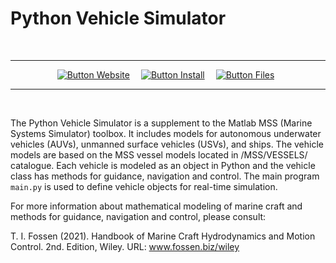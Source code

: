 
# Python Vehicle Simulator

<br>

<div align = center>

---

[![Button Website]][Website]   
[![Button Install]][Install]   
[![Button Files]][Files] 

---

</div>

<br>

The Python Vehicle Simulator is a supplement to the Matlab MSS (Marine Systems Simulator) toolbox. It includes models for autonomous underwater vehicles (AUVs), unmanned surface vehicles (USVs), and ships. The vehicle models are based on the MSS vessel models located in /MSS/VESSELS/ catalogue. Each vehicle is modeled as an object in Python and the vehicle class has methods for guidance, navigation and control. The main program ```main.py``` is used to define vehicle objects for real-time simulation. 

    
For more information about mathematical modeling of marine craft and methods for guidance, navigation and control, please consult:

T. I. Fossen (2021). Handbook of Marine Craft Hydrodynamics and Motion Control. 2nd. Edition, Wiley. 
URL: www.fossen.biz/wiley


<!----------------------------------------------------------------------------->

[Website]: https://www.fossen.biz/wiley/pythonVehicleSim.php
[Install]: Documentation/Install.md
[Files]: Documentation/Files.md

<!----------------------------------------------------------------------------->

[Button Website]: https://img.shields.io/badge/Website-00A8E1?style=for-the-badge&logoColor=white&logo=FirefoxBrowser
[Button Install]: https://img.shields.io/badge/Install-569A31?style=for-the-badge&logoColor=white&logo=AddThis
[Button Files]: https://img.shields.io/badge/Files-A5915F?style=for-the-badge&logoColor=white&logo=AzureArtifacts
